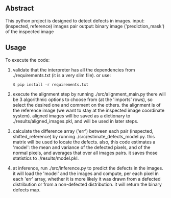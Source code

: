 Abstract
--------
This python project is designed to detect defects in images.
input: (inspected, reference) images pair
output: binary image ('prediction_mask') of the inspected image

Usage
-----
To execute the code:
1. validate that the interpreter has all the dependencies from ./requirements.txt (it is a very slim file).
   or use:
   ~~~~~~~~~~~~~~~~~~~~~~~~~~~~~~~~~~~
   $ pip install -r requirements.txt
   ~~~~~~~~~~~~~~~~~~~~~~~~~~~~~~~~~~~
   
2. execute the alignment step by running ./src/alignment_main.py
   there will be 3 algorithmic options to choose from (at the 'imports' rows), so select the desired one and comment on the others.
   the alignment is of the reference image (we want to stay at the inspected image coordinate system).
   aligned images will be saved as a dictionary to ./results/aligned_images.pkl, and will be used in later steps.
3. calculate the difference array ('err') between each pair (inspected, shifted_reference) by running ./src/estimate_defects_model.py.
   this matrix will be used to locate the defects.
   also, this code estimates a 'model': the mean and variance of the defected pixels, and of the normal pixels, and averages that over all images pairs.
   it saves those statistics to ./results/model.pkl.
4. at inference, run ./src/inference.py to predict the defects in the images. 
   it will load the 'model' and the images and compute, per each pixel in each 'err' array, whether it is more likely it was drawn from a defected distribution or from a non-defected distribution.
   it will return the binary defects map.


